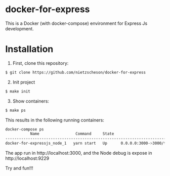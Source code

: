 docker-for-express
==============

This is a Docker (with docker-compose) environment for Express Js development.

# Installation

1. First, clone this repository:

```bash
$ git clone https://github.com/nietzscheson/docker-for-express
```

2. Init project
```bash
$ make init
```

3. Show containers:
```bash
$ make ps
```
This results in the following running containers:

```bash
docker-compose ps
           Name                Command     State                       Ports
-------------------------------------------------------------------------------------------------
docker-for-expressjs_node_1   yarn start   Up      0.0.0.0:3000->3000/tcp, 0.0.0.0:9229->9229/tcp
```

The app run in http://localhost:3000, and the Node debug is expose in http://localhost:9229

Try and fun!!!